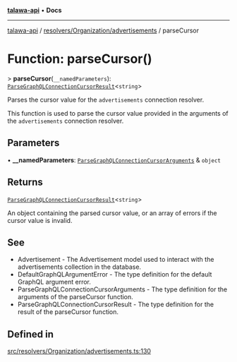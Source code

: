 [**talawa-api**](../../../../README.md) • **Docs**

***

[talawa-api](../../../../modules.md) / [resolvers/Organization/advertisements](../README.md) / parseCursor

# Function: parseCursor()

\> **parseCursor**(`__namedParameters`): [`ParseGraphQLConnectionCursorResult`](../../../../utilities/graphQLConnection/parseGraphQLConnectionArguments/type-aliases/ParseGraphQLConnectionCursorResult.md)\<`string`\>

Parses the cursor value for the `advertisements` connection resolver.

This function is used to parse the cursor value provided in the arguments of the `advertisements` connection resolver.

## Parameters

• **\_\_namedParameters**: [`ParseGraphQLConnectionCursorArguments`](../../../../utilities/graphQLConnection/parseGraphQLConnectionArguments/type-aliases/ParseGraphQLConnectionCursorArguments.md) & `object`

## Returns

[`ParseGraphQLConnectionCursorResult`](../../../../utilities/graphQLConnection/parseGraphQLConnectionArguments/type-aliases/ParseGraphQLConnectionCursorResult.md)\<`string`\>

An object containing the parsed cursor value, or an array of errors if the cursor value is invalid.

## See

 - Advertisement - The Advertisement model used to interact with the advertisements collection in the database.
 - DefaultGraphQLArgumentError - The type definition for the default GraphQL argument error.
 - ParseGraphQLConnectionCursorArguments - The type definition for the arguments of the parseCursor function.
 - ParseGraphQLConnectionCursorResult - The type definition for the result of the parseCursor function.

## Defined in

[src/resolvers/Organization/advertisements.ts:130](https://github.com/PalisadoesFoundation/talawa-api/blob/5e38dbf44e47f2fc703410fad29ab5c8f7f26c77/src/resolvers/Organization/advertisements.ts#L130)
